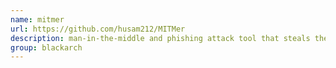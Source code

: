 ```yaml
---
name: mitmer
url: https://github.com/husam212/MITMer
description: man-in-the-middle and phishing attack tool that steals the victim's credentials of some web services like Facebook. URL : https://github.com/husam212/MITMer Groups : blackarch blackarch-sniffer blackarch-networking
group: blackarch
---
```

